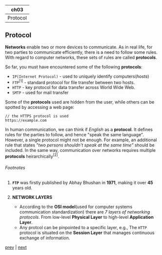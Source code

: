 |ch03|
|----|
|Protocol|

## Protocol

**Networks** enable two or more devices to communicate. As in real life, for two parties to communicate efficiently, there is a need to follow some rules. With regard to computer networks, these sets of rules are called **protocols**.

So far, you must have encountered some of the following **protocols**:

- `IP(Internet Protocol)` - used to uniquely identify computers(_hosts_)
- `FTP`<sup>[1]</sup> - standard protocol for file transfer between two hosts.
- `HTTP` - key protocol for data transfer across World Wide Web.
-  `SMTP` - used for mail transfer

Some of the **protocols** used are hidden from the user, while others can be spotted by accessing a web page:

```
// the HTTPS protocol is used
https://example.com
```
In human communication, we can think if _English_ as a **protocol**. It defines rules for the parties to follow, and hence "speak the same language". However, a single protocol might not be enough. For example, an additional rule that states _"two persons shouldn't speak at the same time"_ should be included. In the same way, communication over networks requires multiple **protocols** heirarchically<sup>[2]</sup>.


###### Footnotes

1. **`FTP`** was firstly published by Abhay Bhushan in **1971**, making it over <strong>45</strong> years old.

2. **NETWORK LAYERS**
	- According to the **OSI model**(used for computer systems communication standardization) there are _7 layers of networking protocols_. From low-level  **Physical Layer** to high-level **Application Layer**.
	- Any protcol can be pinpointed to a specific layer, e.g., The `HTTP` protocol is situated on the **Session Layer** that manages continuous exchange of information.


[prev](./2.Packets.md) | [next](./4.Network-types.md)